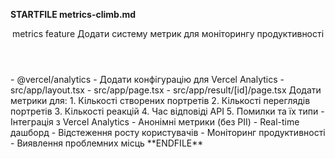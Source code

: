 **STARTFILE metrics-climb.md**
<Climb>
  <header>
    <id>metrics</id>
    <type>feature</type>
    <description>Додати систему метрик для моніторингу продуктивності</description>
  </header>
  <newDependencies>
    - @vercel/analytics
  </newDependencies>
  <prerequisitChanges>
    - Додати конфігурацію для Vercel Analytics
  </prerequisitChanges>
  <relevantFiles>
    - src/app/layout.tsx
    - src/app/page.tsx
    - src/app/result/[id]/page.tsx
  </relevantFiles>
  <featureOverview>
    Додати метрики для:
    1. Кількості створених портретів
    2. Кількості переглядів портретів
    3. Кількості реакцій
    4. Час відповіді API
    5. Помилки та їх типи
  </featureOverview>
  <technicalRequirements>
    - Інтеграція з Vercel Analytics
    - Анонімні метрики (без PII)
    - Real-time дашборд
  </technicalRequirements>
  <successMetrics>
    - Відстеження росту користувачів
    - Моніторинг продуктивності
    - Виявлення проблемних місць
  </successMetrics>
</Climb>
**ENDFILE** 